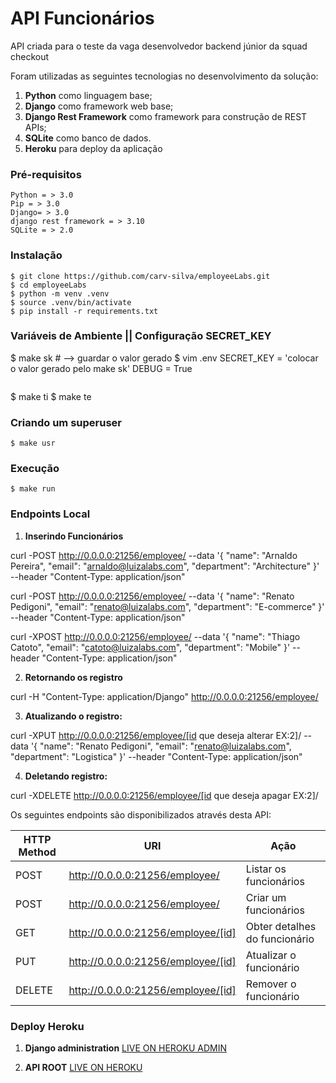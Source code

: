 # API Funcionários

API criada para o teste da vaga desenvolvedor backend júnior da squad checkout

Foram utilizadas as seguintes tecnologias no desenvolvimento da solução:

1. **Python** como linguagem base;
2. **Django** como framework web base;
3. **Django Rest Framework** como framework para construção de REST APIs;
4. **SQLite** como banco de dados.
5. **Heroku** para deploy da aplicação

### Pré-requisitos
```
Python = > 3.0
Pip = > 3.0
Django= > 3.0
django rest framework = > 3.10
SQLite = > 2.0

```
### Instalação

```
$ git clone https://github.com/carv-silva/employeeLabs.git
$ cd employeeLabs
$ python -m venv .venv
$ source .venv/bin/activate
$ pip install -r requirements.txt
```
### Variáveis de Ambiente || Configuração SECRET_KEY

$ make sk # --> guardar o valor gerado
$ vim .env
    SECRET_KEY = 'colocar o valor gerado pelo make sk'
    DEBUG = True
```

```
$ make ti
$ make te

### Criando um superuser
```
$ make usr
```

### Execução
```
$ make run
```

### Endpoints Local

1. **Inserindo Funcionários**

curl -POST http://0.0.0.0:21256/employee/ --data '{
    "name": "Arnaldo Pereira",
    "email": "arnaldo@luizalabs.com",
    "department": "Architecture"
}' --header "Content-Type: application/json"

curl -POST http://0.0.0.0:21256/employee/ --data '{
    "name": "Renato Pedigoni",
    "email": "renato@luizalabs.com",
    "department": "E-commerce"
}' --header "Content-Type: application/json"

curl -XPOST http://0.0.0.0:21256/employee/ --data '{
    "name": "Thiago Catoto",
    "email": "catoto@luizalabs.com",
    "department": "Mobile"
}' --header "Content-Type: application/json"

2. **Retornando os registro**

curl -H "Content-Type: application/Django" http://0.0.0.0:21256/employee/

3. **Atualizando o registro:**

curl -XPUT http://0.0.0.0:21256/employee/[id que deseja alterar EX:2]/ --data '{
    "name": "Renato Pedigoni",
    "email": "renato@luizalabs.com",
    "department": "Logistica"
}' --header "Content-Type: application/json"

4. **Deletando registro:**

curl -XDELETE http://0.0.0.0:21256/employee/[id que deseja apagar EX:2]/


Os seguintes endpoints são disponibilizados através desta API:

| HTTP Method | URI                                          | Ação
| ---         | ---                                          | ---
| POST        | http://0.0.0.0:21256/employee/               | Listar os funcionários
| POST        | http://0.0.0.0:21256/employee/               | Criar um funcionários
| GET         | http://0.0.0.0:21256/employee/[id]           | Obter detalhes do funcionário
| PUT         | http://0.0.0.0:21256/employee/[id]           | Atualizar o funcionário
| DELETE      | http://0.0.0.0:21256/employee/[id]           | Remover o funcionário

### Deploy Heroku

1. **Django administration**
[LIVE ON HEROKU ADMIN](https://api-employee.herokuapp.com/admin/)

2. **API ROOT**
[LIVE ON HEROKU](https://api-employee.herokuapp.com/)












